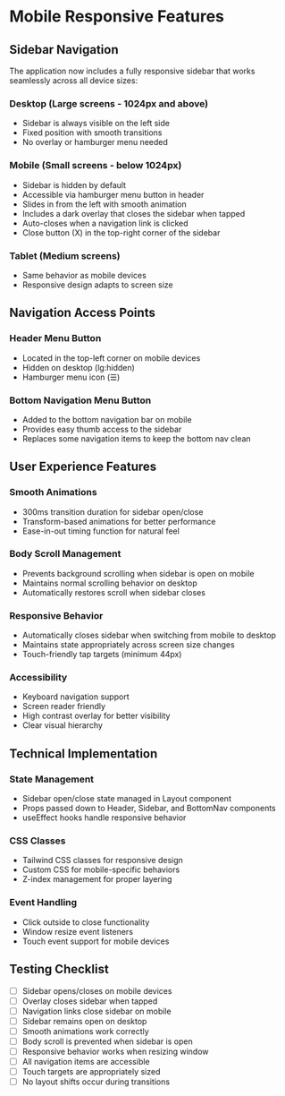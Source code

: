 # Mobile Responsive Features

## Sidebar Navigation

The application now includes a fully responsive sidebar that works seamlessly across all device sizes:

### Desktop (Large screens - 1024px and above)
- Sidebar is always visible on the left side
- Fixed position with smooth transitions
- No overlay or hamburger menu needed

### Mobile (Small screens - below 1024px)
- Sidebar is hidden by default
- Accessible via hamburger menu button in header
- Slides in from the left with smooth animation
- Includes a dark overlay that closes the sidebar when tapped
- Auto-closes when a navigation link is clicked
- Close button (X) in the top-right corner of the sidebar

### Tablet (Medium screens)
- Same behavior as mobile devices
- Responsive design adapts to screen size

## Navigation Access Points

### Header Menu Button
- Located in the top-left corner on mobile devices
- Hidden on desktop (lg:hidden)
- Hamburger menu icon (☰)

### Bottom Navigation Menu Button
- Added to the bottom navigation bar on mobile
- Provides easy thumb access to the sidebar
- Replaces some navigation items to keep the bottom nav clean

## User Experience Features

### Smooth Animations
- 300ms transition duration for sidebar open/close
- Transform-based animations for better performance
- Ease-in-out timing function for natural feel

### Body Scroll Management
- Prevents background scrolling when sidebar is open on mobile
- Maintains normal scrolling behavior on desktop
- Automatically restores scroll when sidebar closes

### Responsive Behavior
- Automatically closes sidebar when switching from mobile to desktop
- Maintains state appropriately across screen size changes
- Touch-friendly tap targets (minimum 44px)

### Accessibility
- Keyboard navigation support
- Screen reader friendly
- High contrast overlay for better visibility
- Clear visual hierarchy

## Technical Implementation

### State Management
- Sidebar open/close state managed in Layout component
- Props passed down to Header, Sidebar, and BottomNav components
- useEffect hooks handle responsive behavior

### CSS Classes
- Tailwind CSS classes for responsive design
- Custom CSS for mobile-specific behaviors
- Z-index management for proper layering

### Event Handling
- Click outside to close functionality
- Window resize event listeners
- Touch event support for mobile devices

## Testing Checklist

- [ ] Sidebar opens/closes on mobile devices
- [ ] Overlay closes sidebar when tapped
- [ ] Navigation links close sidebar on mobile
- [ ] Sidebar remains open on desktop
- [ ] Smooth animations work correctly
- [ ] Body scroll is prevented when sidebar is open
- [ ] Responsive behavior works when resizing window
- [ ] All navigation items are accessible
- [ ] Touch targets are appropriately sized
- [ ] No layout shifts occur during transitions 